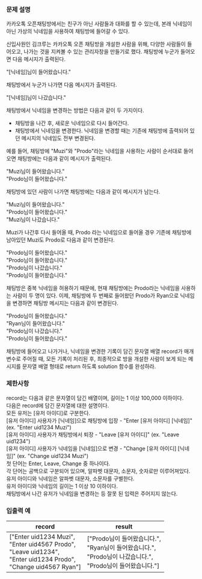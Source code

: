 ### 문제 설명
카카오톡 오픈채팅방에서는 친구가 아닌 사람들과 대화를 할 수 있는데, 본래 닉네임이 아닌 가상의 닉네임을 사용하여 채팅방에 들어갈 수 있다.

신입사원인 김크루는 카카오톡 오픈 채팅방을 개설한 사람을 위해, 다양한 사람들이 들어오고, 나가는 것을 지켜볼 수 있는 관리자창을 만들기로 했다. 채팅방에 누군가 들어오면 다음 메시지가 출력된다.

"[닉네임]님이 들어왔습니다."

채팅방에서 누군가 나가면 다음 메시지가 출력된다.

"[닉네임]님이 나갔습니다."

채팅방에서 닉네임을 변경하는 방법은 다음과 같이 두 가지이다.

 - 채팅방을 나간 후, 새로운 닉네임으로 다시 들어간다. 
 - 채팅방에서 닉네임을 변경한다.
닉네임을 변경할 때는 기존에 채팅방에 출력되어 있던 메시지의 닉네임도 전부 변경된다.

예를 들어, 채팅방에 "Muzi"와 "Prodo"라는 닉네임을 사용하는 사람이 순서대로 들어오면 채팅방에는 다음과 같이 메시지가 출력된다.

"Muzi님이 들어왔습니다."<br/>
"Prodo님이 들어왔습니다."<br/>

채팅방에 있던 사람이 나가면 채팅방에는 다음과 같이 메시지가 남는다.

"Muzi님이 들어왔습니다."<br/>
"Prodo님이 들어왔습니다."<br/>
"Muzi님이 나갔습니다."<br/>

Muzi가 나간후 다시 들어올 때, Prodo 라는 닉네임으로 들어올 경우 기존에 채팅방에 남아있던 Muzi도 Prodo로 다음과 같이 변경된다.

"Prodo님이 들어왔습니다."<br/>
"Prodo님이 들어왔습니다."<br/>
"Prodo님이 나갔습니다."<br/>
"Prodo님이 들어왔습니다."<br/>

채팅방은 중복 닉네임을 허용하기 때문에, 현재 채팅방에는 Prodo라는 닉네임을 사용하는 사람이 두 명이 있다. 이제, 채팅방에 두 번째로 들어왔던 Prodo가 Ryan으로 닉네임을 변경하면 채팅방 메시지는 다음과 같이 변경된다.

"Prodo님이 들어왔습니다."<br/>
"Ryan님이 들어왔습니다."<br/>
"Prodo님이 나갔습니다."<br/>
"Prodo님이 들어왔습니다."<br/>

채팅방에 들어오고 나가거나, 닉네임을 변경한 기록이 담긴 문자열 배열 record가 매개변수로 주어질 때, 모든 기록이 처리된 후, 최종적으로 방을 개설한 사람이 보게 되는 메시지를 문자열 배열 형태로 return 하도록 solution 함수를 완성하라.

### 제한사항

record는 다음과 같은 문자열이 담긴 배열이며, 길이는 1 이상 100,000 이하이다.<br/>
다음은 record에 담긴 문자열에 대한 설명이다.<br/>
모든 유저는 [유저 아이디]로 구분한다.<br/>
[유저 아이디] 사용자가 [닉네임]으로 채팅방에 입장 - "Enter [유저 아이디] [닉네임]" (ex. "Enter uid1234 Muzi")<br/>
[유저 아이디] 사용자가 채팅방에서 퇴장 - "Leave [유저 아이디]" (ex. "Leave uid1234")<br/>
[유저 아이디] 사용자가 닉네임을 [닉네임]으로 변경 - "Change [유저 아이디] [닉네임]" (ex. "Change uid1234 Muzi")<br/>
첫 단어는 Enter, Leave, Change 중 하나이다.<br/>
각 단어는 공백으로 구분되어 있으며, 알파벳 대문자, 소문자, 숫자로만 이루어져있다.<br/>
유저 아이디와 닉네임은 알파벳 대문자, 소문자를 구별한다.<br/>
유저 아이디와 닉네임의 길이는 1 이상 10 이하이다.<br/>
채팅방에서 나간 유저가 닉네임을 변경하는 등 잘못 된 입력은 주어지지 않는다.<br/>

### 입출력 예
| record                                                                                                                       | result                                                                                 |
|------------------------------------------------------------------------------------------------------------------------------|----------------------------------------------------------------------------------------|
| ["Enter uid1234 Muzi",<br/>"Enter uid4567 Prodo",<br/>"Leave uid1234",<br/>"Enter uid1234 Prodo",<br/>"Change uid4567 Ryan"] | ["Prodo님이 들어왔습니다.",<br/>"Ryan님이 들어왔습니다.",<br/>"Prodo님이 나갔습니다.",<br/>"Prodo님이 들어왔습니다."] |